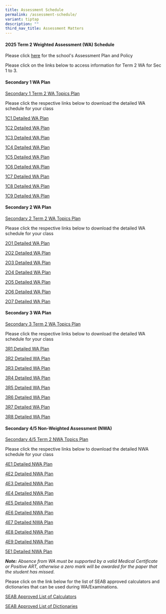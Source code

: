 ```yaml
---
title: Assessment Schedule
permalink: /assessment-schedule/
variant: tiptap
description: ""
third_nav_title: Assessment Matters
---
```

<h4>2025 Term 2 Weighted Assessment (WA) Schedule</h4>
<p>Please click <a href="https://www.bartleysec.moe.edu.sg/assessment-plan-and-policy/" rel="noopener nofollow" target="_blank">here</a> for
the school's Assessment Plan and Policy</p>
<p>Please click on the links below to access information for Term 2 WA for
Sec 1 to 3.</p>
<h4>Secondary 1 WA Plan</h4>
<p><a href="/files/S1_T2WA_Overall_Schedule_2025_updated_1_Apr.pdf" rel="noopener nofollow" target="_blank">Secondary 1 Term 2 WA Topics Plan</a>
</p>
<p>Please click the respective links below to download the detailed WA schedule
for your class</p>
<p><a href="/files/1C1_Term_2_WA_Detailed_Schedule_2025.pdf" rel="noopener nofollow" target="_blank">1C1 Detailed WA Plan</a>
</p>
<p><a href="/files/1C2_Term_2_WA_Detailed_Schedule_2025.pdf" rel="noopener nofollow" target="_blank">1C2 Detailed WA Plan</a>
</p>
<p><a href="/files/1C3_Term_2_WA_Detailed_Schedule_2025.pdf" rel="noopener nofollow" target="_blank">1C3 Detailed WA Plan</a>
</p>
<p><a href="/files/1C4_Term_2_WA_Detailed_Schedule_2025.pdf" rel="noopener nofollow" target="_blank">1C4 Detailed WA Plan</a>
</p>
<p><a href="/files/1C5_Term_2_WA_Detailed_Schedule_2025.pdf" rel="noopener nofollow" target="_blank">1C5 Detailed WA Plan</a>
</p>
<p><a href="/files/1C6_Term_2_WA_Detailed_Schedule_2025.pdf" rel="noopener nofollow" target="_blank">1C6 Detailed WA Plan</a>
</p>
<p><a href="/files/1C7_Term_2_WA_Detailed_Schedule_2025.pdf" rel="noopener nofollow" target="_blank">1C7 Detailed WA Plan</a>
</p>
<p><a href="/files/1C8_Term_2_WA_Detailed_Schedule_2025.pdf" rel="noopener nofollow" target="_blank">1C8 Detailed WA Plan</a>
</p>
<p><a href="/files/1C9_Term_2_WA_Detailed_Schedule_2025.pdf" rel="noopener nofollow" target="_blank">1C9 Detailed WA Plan</a>
</p>
<h4>Secondary 2 WA Plan</h4>
<p><a href="/files/S2_T2WA_Overall_Schedule_2025.pdf" rel="noopener nofollow" target="_blank">Secondary 2 Term 2 WA Topics Plan</a>
</p>
<p>Please click the respective links below to download the detailed WA schedule
for your class</p>
<p><a href="/files/2O1_Term_2_WA_Detailed_Schedule_2025.pdf" rel="noopener nofollow" target="_blank">2O1 Detailed WA Plan</a>
</p>
<p><a href="/files/2O2_Term_2_WA_Detailed_Schedule_2025.pdf" rel="noopener nofollow" target="_blank">2O2 Detailed WA Plan</a>
</p>
<p><a href="/files/2O3_Term_2_WA_Detailed_Schedule_2025.pdf" rel="noopener nofollow" target="_blank">2O3 Detailed WA Plan</a>
</p>
<p><a href="/files/2O4_Term_2_WA_Detailed_Schedule_2025.pdf" rel="noopener nofollow" target="_blank">2O4 Detailed WA Plan</a>
</p>
<p><a href="/files/2O5_Term_2_WA_Detailed_Schedule_2025.pdf" rel="noopener nofollow" target="_blank">2O5 Detailed WA Plan</a>
</p>
<p><a href="/files/2O6_Term_2_WA_Detailed_Schedule_2025.pdf" rel="noopener nofollow" target="_blank">2O6 Detailed WA Plan</a>
</p>
<p><a href="/files/2O7_Term_2_WA_Detailed_Schedule_2025.pdf" rel="noopener nofollow" target="_blank">2O7 Detailed WA Plan</a>
</p>
<h4>Secondary 3 WA Plan</h4>
<p><a href="/files/S3_T2WA_Overall_Schedule_2025.pdf" rel="noopener nofollow" target="_blank">Secondary 3 Term 2 WA Topics Plan</a>
</p>
<p>Please click the respective links below to download the detailed WA schedule
for your class</p>
<p><a href="/files/S3R1_Term_2_WA_Detailed_Schedule_2025.pdf" rel="noopener nofollow" target="_blank">3R1 Detailed WA Plan</a>
</p>
<p><a href="/files/S3R2_Term_2_WA_Detailed_Schedule_2025.pdf" rel="noopener nofollow" target="_blank">3R2 Detailed WA Plan</a>
</p>
<p><a href="/files/S3R3_Term_2_WA_Detailed_Schedule_2025.pdf" rel="noopener nofollow" target="_blank">3R3 Detailed WA Plan</a>
</p>
<p><a href="/files/S3R4_Term_2_WA_Detailed_Schedule_2025.pdf" rel="noopener nofollow" target="_blank">3R4 Detailed WA Plan</a>
</p>
<p><a href="/files/S3R5_Term_2_WA_Detailed_Schedule_2025.pdf" rel="noopener nofollow" target="_blank">3R5 Detailed WA Plan</a>
</p>
<p><a href="/files/S3R6_Term_2_WA_Detailed_Schedule_2025.pdf" rel="noopener nofollow" target="_blank">3R6 Detailed WA Plan</a>
</p>
<p><a href="/files/S3R7_Term_2_WA_Detailed_Schedule_2025.pdf" rel="noopener nofollow" target="_blank">3R7 Detailed WA Plan</a>
</p>
<p><a href="/files/S3R8_Term_2_WA_Detailed_Schedule_2025.pdf" rel="noopener nofollow" target="_blank">3R8 Detailed WA Plan</a>
</p>
<h4>Secondary 4/5 Non-Weighted Assessment (NWA)</h4>
<p><a href="/files/S4_5_T2NWA_Overall_Schedule_2025.pdf" rel="noopener nofollow" target="_blank">Secondary 4/5 Term 2 NWA Topics Plan</a>
</p>
<p>Please click the respective links below to download the detailed NWA schedule
for your class</p>
<p><a href="/files/S4E1_Term_2_NWA_Detailed_Schedule_2025.pdf" rel="noopener nofollow" target="_blank">4E1 Detailed NWA Plan</a>
</p>
<p><a href="/files/S4E2_Term_2_NWA_Detailed_Schedule_2025.pdf" rel="noopener nofollow" target="_blank">4E2 Detailed NWA Plan</a>
</p>
<p><a href="/files/S4E3_Term_2_NWA_Detailed_Schedule_2025.pdf" rel="noopener nofollow" target="_blank">4E3 Detailed NWA Plan</a>
</p>
<p><a href="/files/S4E4_Term_2_NWA_Detailed_Schedule_2025.pdf" rel="noopener nofollow" target="_blank">4E4 Detailed NWA Plan</a>
</p>
<p><a href="/files/S4E5_Term_2_NWA_Detailed_Schedule_2025.pdf" rel="noopener nofollow" target="_blank">4E5 Detailed NWA Plan</a>
</p>
<p><a href="/files/S4E6_Term_2_NWA_Detailed_Schedule_2025.pdf" rel="noopener nofollow" target="_blank">4E6 Detailed NWA Plan</a>
</p>
<p><a href="/files/S4E7_Term_2_NWA_Detailed_Schedule_2025.pdf" rel="noopener nofollow" target="_blank">4E7 Detailed NWA Plan</a>
</p>
<p><a href="/files/S4E8_Term_2_NWA_Detailed_Schedule_2025.pdf" rel="noopener nofollow" target="_blank">4E8 Detailed NWA Plan</a>
</p>
<p><a href="/files/S4E9_Term_2_NWA_Detailed_Schedule_2025.pdf" rel="noopener nofollow" target="_blank">4E9 Detailed NWA Plan</a>
</p>
<p> <a href="/files/S5E1_Term_2_NWA_Detailed_Schedule_2025.pdf" rel="noopener nofollow" target="_blank">5E1 Detailed NWA Plan</a>
</p>
<p></p>
<p><strong><em>Note:</em></strong><em> Absence from WA must be supported by a valid Medical Certificate or Positive ART, otherwise a zero mark will be awarded for the paper that the student has missed</em>.</p>
<p>Please click on the link below for the list of SEAB approved calculators
and dictionaries that can be used during WA/Examinations.</p>
<p><a href="https://file.go.gov.sg/seab-approvedcalculators.pdf" rel="noopener nofollow" target="_blank">SEAB Approved List of Calculators</a>
</p>
<p><a href="https://file.go.gov.sg/seab-approveddictionaries.pdf" rel="noopener nofollow" target="_blank">SEAB Approved List of Dictionaries</a>
</p>
<p></p>
<p></p>
<p></p>
<p></p>